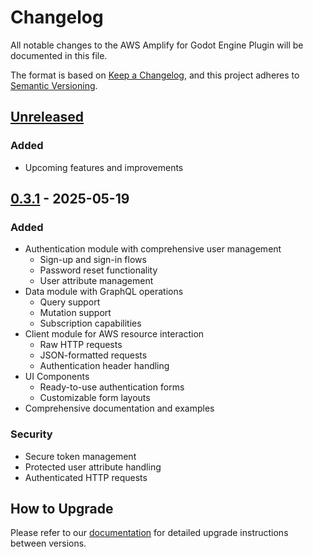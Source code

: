 # Changelog

All notable changes to the AWS Amplify for Godot Engine Plugin will be documented in this file.

The format is based on [Keep a Changelog](https://keepachangelog.com/en/1.0.0/),
and this project adheres to [Semantic Versioning](https://semver.org/spec/v2.0.0.html).

## [Unreleased]
### Added
- Upcoming features and improvements

## [0.3.1] - 2025-05-19
### Added
- Authentication module with comprehensive user management
  - Sign-up and sign-in flows
  - Password reset functionality
  - User attribute management
- Data module with GraphQL operations
  - Query support
  - Mutation support
  - Subscription capabilities
- Client module for AWS resource interaction
  - Raw HTTP requests
  - JSON-formatted requests
  - Authentication header handling
- UI Components
  - Ready-to-use authentication forms
  - Customizable form layouts
- Comprehensive documentation and examples

### Security
- Secure token management
- Protected user attribute handling
- Authenticated HTTP requests

## How to Upgrade
Please refer to our [documentation](https://docs.sligh.games/#!/en/amplify-godot) for detailed upgrade instructions between versions.

[Unreleased]: https://github.com/sligh-games/amplify-godot-engine-plugin/compare/v0.3.1...HEAD
[0.3.1]: https://github.com/sligh-games/amplify-godot-engine-plugin/releases/tag/v0.3.1
